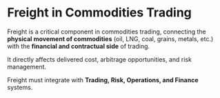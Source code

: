 # Freight in Commodities Trading

Freight is a critical component in commodities trading, connecting the **physical movement of commodities** (oil, LNG, coal, grains, metals, etc.) with the **financial and contractual side** of trading.  

It directly affects delivered cost, arbitrage opportunities, and risk management.  

Freight must integrate with **Trading, Risk, Operations, and Finance** systems.
